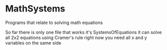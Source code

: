 # MathSystems
Programs that relate to solving math equations

So far there is only one file that works it's SystemsOfEquations it can solve all 2x2 equations using Cramer's rule right
now you need all x and y variables on the same side
